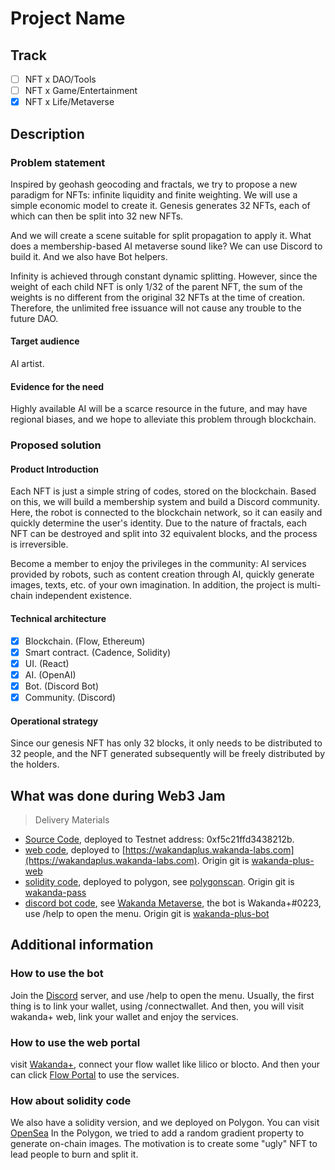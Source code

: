 # Project Name

## Track

- [ ] NFT x DAO/Tools
- [ ] NFT x Game/Entertainment
- [x] NFT x Life/Metaverse

## Description

### Problem statement

Inspired by geohash geocoding and fractals, we try to propose a new paradigm for NFTs: infinite liquidity and finite
weighting. We will use a simple economic model to create it. Genesis generates 32 NFTs, each of which can then be split
into 32 new NFTs.

And we will create a scene suitable for split propagation to apply it. What does a membership-based AI metaverse sound
like? We can use Discord to build it. And we also have Bot helpers.

Infinity is achieved through constant dynamic splitting. However, since the weight of each child NFT is only 1/32 of the
parent NFT, the sum of the weights is no different from the original 32 NFTs at the time of creation. Therefore, the
unlimited free issuance will not cause any trouble to the future DAO.

#### Target audience

AI artist.

#### Evidence for the need

Highly available AI will be a scarce resource in the future, and may have regional biases, and we hope to alleviate this
problem through blockchain.

### Proposed solution

#### Product Introduction

Each NFT is just a simple string of codes, stored on the blockchain. Based on this, we will build a membership system
and build a Discord community. Here, the robot is connected to the blockchain network, so it can easily and quickly
determine the user's identity. Due to the nature of fractals, each NFT can be destroyed and split into 32 equivalent
blocks, and the process is irreversible.

Become a member to enjoy the privileges in the community: AI services provided by robots, such as content creation
through AI, quickly generate images, texts, etc. of your own imagination. In addition, the project is multi-chain
independent existence.

#### Technical architecture

- [x] Blockchain. (Flow, Ethereum)
- [x] Smart contract. (Cadence, Solidity)
- [x] UI. (React)
- [x] AI. (OpenAI)
- [x] Bot. (Discord Bot)
- [x] Community. (Discord)

#### Operational strategy

Since our genesis NFT has only 32 blocks, it only needs to be distributed to 32 people, and the NFT generated 
subsequently will be freely distributed by the holders.

## What was done during Web3 Jam

> Delivery Materials

- [Source Code](./src), deployed to Testnet address: 0xf5c21ffd3438212b.
- [web code](./src/web), deployed to [https://wakandaplus.wakanda-labs.com](https://wakandaplus.wakanda-labs.com). Origin git is [wakanda-plus-web](https://github.com/wakandalabs/wakanda-plus-web)
- [solidity code](./src/solidity), deployed to polygon, see [polygonscan](https://polygonscan.com/address/0x9c824c1dc64cdfcfe27c91faafc991c013bdaa74#code). Origin git is [wakanda-pass](https://github.com/wakandalabs/wakanda-pass)
- [discord bot code](./src/bot), see [Wakanda Metaverse](https://discord.com/invite/hzvXbjtzgj), the bot is
  Wakanda+#0223, use /help to open the menu. Origin git is [wakanda-plus-bot](https://github.com/wakandalabs/wakanda-plus-bot)

## Additional information

### How to use the bot

Join the [Discord](https://discord.com/invite/hzvXbjtzgj) server, and use /help to open the menu. Usually, the first thing is to link your wallet, using /connectwallet.
And then, you will visit wakanda+ web, link your wallet and enjoy the services.

### How to use the web portal

visit [Wakanda+](https://wakandaplus.wakanda-labs.com), connect your flow wallet like lilico or blocto. And then your
can click [Flow Portal](https://wakandaplus.wakanda-labs.com/#/portal/flow) to use the services.

### How about solidity code

We also have a solidity version, and we deployed on Polygon. You can visit [OpenSea](https://opensea.io/collection/wakandapass)
In the Polygon, we tried to add a random gradient property to generate on-chain images. The motivation is to create
some "ugly" NFT to lead people to burn and split it.
